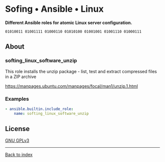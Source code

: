 # Sofing • Ansible • Linux

**Different Ansible roles for atomic Linux server configuration.**

```
01010011 01001111 01000110 01010100 01001001 01001110 01000111 
```

## About

### softing_linux_software_unzip

This role installs the unzip package - list, test and extract compressed files in a ZIP archive

https://manpages.ubuntu.com/manpages/focal/man1/unzip.1.html

### Examples

```yaml
- ansible.builtin.include_role:
    name: softing_linux_software_unzip
```

## License

[GNU GPLv3](../../LICENSE)

------------------------
[Back to index](../../)
